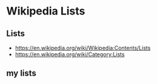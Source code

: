 # Wikipedia Lists


## Lists

* https://en.wikipedia.org/wiki/Wikipedia:Contents/Lists
* https://en.wikipedia.org/wiki/Category:Lists


## my lists
